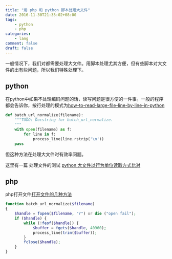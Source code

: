 ```yaml
---
title: "用 php 和 python 脚本处理大文件"
date: 2016-11-30T21:35:02+08:00
tags:
    - python
    - php
categories:
    - lang
comment: false
draft: false
---
```



一般情况下，我们对都需要处理大文件。用脚本处理尤其方便，但有些脚本对大文件的出有些问题，所以我们特殊处理下。

## python

在python中如果不处理编码问题的话，读写问题是很方便的一件事。一般的程序都会告诉你，按行处理的模式为[how-to-read-large-file-line-by-line-in-python](http://stackoverflow.com/questions/8009882/how-to-read-large-file-line-by-line-in-python)

```python
def batch_url_normalize(filename):
    """TODO: Docstring for batch_url_normalize.
    """
    with open(filename) as f:
        for line in f:
            process_line(line.rstrip('\n'))
    pass
```
但这种方法在处理大文件时有效率问题。

这里有一篇 处理文件的测试 [python 大文件以行为单位读取方式比对](http://www.cnblogs.com/aicro/p/3371986.html)

## php

php打开文件[打开文件的几种方法](http://www.cnblogs.com/younglab/archive/2011/11/06/2238034.html)

```php
function batch_url_normalize($filename)
{
    $handle = fopen($filename, "r") or die ("open fail");
    if ($handle) {
        while (!feof($handle)) {
            $buffer = fgets($handle, 40960);
            process_line(trim($buffer));
        }
        fclose($handle);
    }
}
```
